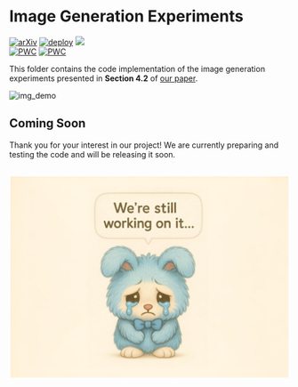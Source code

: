 # Image Generation Experiments

[![arXiv](https://img.shields.io/badge/arXiv-2505.18495-b31b1b.svg?logo=arxiv&logoColor=red)](https://arxiv.org/abs/2505.18495) [![deploy](https://img.shields.io/badge/🤗_HuggingFace%20-MDM_Prime%20-orange)](https://huggingface.co/chen-hao-chao/mdm-prime) [<img src="https://img.shields.io/badge/dockerhub-MDM_Prime-blue.svg?logo=docker">](https://hub.docker.com/r/chenhaochao/mdm-prime)<br>
[![PWC](https://img.shields.io/endpoint.svg?url=https://paperswithcode.com/badge/beyond-masked-and-unmasked-discrete-diffusion/image-generation-on-cifar-10)](https://paperswithcode.com/sota/image-generation-on-cifar-10?p=beyond-masked-and-unmasked-discrete-diffusion) [![PWC](https://img.shields.io/endpoint.svg?url=https://paperswithcode.com/badge/beyond-masked-and-unmasked-discrete-diffusion/image-generation-on-imagenet-32x32)](https://paperswithcode.com/sota/image-generation-on-imagenet-32x32?p=beyond-masked-and-unmasked-discrete-diffusion)<br>

This folder contains the code implementation of the image generation experiments presented in **Section 4.2** of [our paper](https://arxiv.org/abs/2505.18495).

<img src="assets/img_demo.gif" alt="img_demo" width="850px">

## Coming Soon

Thank you for your interest in our project! We are currently preparing and testing the code and will be releasing it soon.

<div align="center">
<br>
<img src="../assets/avatar.jpg" width="500">
</div>